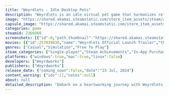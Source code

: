 ```yaml
---
title: "Weyrdlets : Idle Desktop Pets"
description: "Weyrdlets is an idle virtual pet game that harmonizes relaxation with productivity. Collect adorable items, customize your pet and its home, and bring your loving companion to your desktop to boost real-life tasks, enriching your daily routine with a touch of joy and motivation!"
image: "https://shared.akamai.steamstatic.com/store_item_assets/steam/apps/2366060/header.jpg?t=1731292577"
capsule_image: "https://shared.akamai.steamstatic.com/store_item_assets/steam/apps/2366060/f9a32d9ee8b0d5632585585f28752f833fb9c4ce/capsule_231x87.jpg?t=1731292577"
categories: game
steamid: 2366060
screenshots: [{"id":0,"path_thumbnail":"https://shared.akamai.steamstatic.com/store_item_assets/steam/apps/2366060/ss_a1c82dfb717c3403722b4673d2cbb55d5ec5576d.600x338.jpg?t=1731292577","path_full":"https://shared.akamai.steamstatic.com/store_item_assets/steam/apps/2366060/ss_a1c82dfb717c3403722b4673d2cbb55d5ec5576d.1920x1080.jpg?t=1731292577"},{"id":1,"path_thumbnail":"https://shared.akamai.steamstatic.com/store_item_assets/steam/apps/2366060/ss_d94374610c80e71ecf994824ffb766fb42e1f589.600x338.jpg?t=1731292577","path_full":"https://shared.akamai.steamstatic.com/store_item_assets/steam/apps/2366060/ss_d94374610c80e71ecf994824ffb766fb42e1f589.1920x1080.jpg?t=1731292577"},{"id":2,"path_thumbnail":"https://shared.akamai.steamstatic.com/store_item_assets/steam/apps/2366060/ss_0ea0c9c41a330361115b15e5827d5824d77b7451.600x338.jpg?t=1731292577","path_full":"https://shared.akamai.steamstatic.com/store_item_assets/steam/apps/2366060/ss_0ea0c9c41a330361115b15e5827d5824d77b7451.1920x1080.jpg?t=1731292577"},{"id":3,"path_thumbnail":"https://shared.akamai.steamstatic.com/store_item_assets/steam/apps/2366060/ss_9d912842befa7ba9078c41cad673984fd3eb733d.600x338.jpg?t=1731292577","path_full":"https://shared.akamai.steamstatic.com/store_item_assets/steam/apps/2366060/ss_9d912842befa7ba9078c41cad673984fd3eb733d.1920x1080.jpg?t=1731292577"},{"id":4,"path_thumbnail":"https://shared.akamai.steamstatic.com/store_item_assets/steam/apps/2366060/ss_18d46296be0f645e47643deb90c99f3661e2acb4.600x338.jpg?t=1731292577","path_full":"https://shared.akamai.steamstatic.com/store_item_assets/steam/apps/2366060/ss_18d46296be0f645e47643deb90c99f3661e2acb4.1920x1080.jpg?t=1731292577"},{"id":5,"path_thumbnail":"https://shared.akamai.steamstatic.com/store_item_assets/steam/apps/2366060/ss_51c685e0c10fb2a3490c7afbed108a09de7569a1.600x338.jpg?t=1731292577","path_full":"https://shared.akamai.steamstatic.com/store_item_assets/steam/apps/2366060/ss_51c685e0c10fb2a3490c7afbed108a09de7569a1.1920x1080.jpg?t=1731292577"},{"id":6,"path_thumbnail":"https://shared.akamai.steamstatic.com/store_item_assets/steam/apps/2366060/ss_72590654e34434bd7127d793579db16d182d7d87.600x338.jpg?t=1731292577","path_full":"https://shared.akamai.steamstatic.com/store_item_assets/steam/apps/2366060/ss_72590654e34434bd7127d793579db16d182d7d87.1920x1080.jpg?t=1731292577"},{"id":7,"path_thumbnail":"https://shared.akamai.steamstatic.com/store_item_assets/steam/apps/2366060/ss_cc289f59fbdc018b1c38fc17940346f9dc70cd74.600x338.jpg?t=1731292577","path_full":"https://shared.akamai.steamstatic.com/store_item_assets/steam/apps/2366060/ss_cc289f59fbdc018b1c38fc17940346f9dc70cd74.1920x1080.jpg?t=1731292577"},{"id":8,"path_thumbnail":"https://shared.akamai.steamstatic.com/store_item_assets/steam/apps/2366060/ss_422e55752b218db3d48191371849a6837121aba6.600x338.jpg?t=1731292577","path_full":"https://shared.akamai.steamstatic.com/store_item_assets/steam/apps/2366060/ss_422e55752b218db3d48191371849a6837121aba6.1920x1080.jpg?t=1731292577"},{"id":9,"path_thumbnail":"https://shared.akamai.steamstatic.com/store_item_assets/steam/apps/2366060/ss_1f52c599cdc274c0c1d399e4bf81a19dca1ff079.600x338.jpg?t=1731292577","path_full":"https://shared.akamai.steamstatic.com/store_item_assets/steam/apps/2366060/ss_1f52c599cdc274c0c1d399e4bf81a19dca1ff079.1920x1080.jpg?t=1731292577"},{"id":10,"path_thumbnail":"https://shared.akamai.steamstatic.com/store_item_assets/steam/apps/2366060/ss_22755acec957324c51cfbef9b16240e413c81dc4.600x338.jpg?t=1731292577","path_full":"https://shared.akamai.steamstatic.com/store_item_assets/steam/apps/2366060/ss_22755acec957324c51cfbef9b16240e413c81dc4.1920x1080.jpg?t=1731292577"},{"id":11,"path_thumbnail":"https://shared.akamai.steamstatic.com/store_item_assets/steam/apps/2366060/ss_b23a2104eeffa8952c193d9d04446ebff17178c2.600x338.jpg?t=1731292577","path_full":"https://shared.akamai.steamstatic.com/store_item_assets/steam/apps/2366060/ss_b23a2104eeffa8952c193d9d04446ebff17178c2.1920x1080.jpg?t=1731292577"},{"id":12,"path_thumbnail":"https://shared.akamai.steamstatic.com/store_item_assets/steam/apps/2366060/ss_0474954821a6dc8f3ae19011d6d48b815a677b13.600x338.jpg?t=1731292577","path_full":"https://shared.akamai.steamstatic.com/store_item_assets/steam/apps/2366060/ss_0474954821a6dc8f3ae19011d6d48b815a677b13.1920x1080.jpg?t=1731292577"},{"id":13,"path_thumbnail":"https://shared.akamai.steamstatic.com/store_item_assets/steam/apps/2366060/ss_237e6b1ec94c46c88ed614af5109b72cafa715a9.600x338.jpg?t=1731292577","path_full":"https://shared.akamai.steamstatic.com/store_item_assets/steam/apps/2366060/ss_237e6b1ec94c46c88ed614af5109b72cafa715a9.1920x1080.jpg?t=1731292577"},{"id":14,"path_thumbnail":"https://shared.akamai.steamstatic.com/store_item_assets/steam/apps/2366060/ss_24dbccd735b300d6e54890b32053433bdac50825.600x338.jpg?t=1731292577","path_full":"https://shared.akamai.steamstatic.com/store_item_assets/steam/apps/2366060/ss_24dbccd735b300d6e54890b32053433bdac50825.1920x1080.jpg?t=1731292577"}]
movies: [{"id":257039838,"name":"Weyrdlets Official Launch Trailer","thumbnail":"https://shared.akamai.steamstatic.com/store_item_assets/steam/apps/257039838/movie.293x165.jpg?t=1721733325","webm":{"480":"http://video.akamai.steamstatic.com/store_trailers/257039838/movie480_vp9.webm?t=1721733325","max":"http://video.akamai.steamstatic.com/store_trailers/257039838/movie_max_vp9.webm?t=1721733325"},"mp4":{"480":"http://video.akamai.steamstatic.com/store_trailers/257039838/movie480.mp4?t=1721733325","max":"http://video.akamai.steamstatic.com/store_trailers/257039838/movie_max.mp4?t=1721733325"},"highlight":true}]
genres: ["Casual","Simulation","Free To Play"]
steam_categories: ["Single-player","Steam Achievements","In-App Purchases"]
platforms: {"windows":true,"mac":true,"linux":false}
developers: ["Weyrdworks"]
publishers: ["Weyrdworks"]
release_date: {"coming_soon":false,"date":"23 Jul, 2024"}
content_warning: {"ids":[],"notes":null}
about: null
detailed_description: "Embark on a heartwarming journey with Weyrdlets, where joy meets productivity. Adopt a lovable companion in this community-driven virtual pet simulator. Interact, decorate and bring joy to not only your gaming but also working experience.<br><br><img class=\"bb_img\" src=\"https://shared.akamai.steamstatic.com/store_item_assets/steam/apps/2366060/extras/RunAroundTitleLoop.gif?t=1731292577\" /><br><br> <img class=\"bb_img\" src=\"https://shared.akamai.steamstatic.com/store_item_assets/steam/apps/2366060/extras/SteamPageHeaderContent-02.png?t=1731292577\" /><br><br>Experience adopting a unique virtual pet with quirky abilities. Just like in reality, engage in lifelike interactions - pet, grab, feed and play with your companion both in-game and on your desktop! <br><br><img class=\"bb_img\" src=\"https://shared.akamai.steamstatic.com/store_item_assets/steam/apps/2366060/extras/adopt_and_interact_new_new.gif?t=1731292577\" /><br><br><img class=\"bb_img\" src=\"https://shared.akamai.steamstatic.com/store_item_assets/steam/apps/2366060/extras/SteamPageHeaderContent.png?t=1731292577\" /><br><br>Let your pet idly dig for loot on your desktop or on the island while you're busy. Unlock fancy hats, home decorations, and snacks to keep your pet happy.<br><br><img class=\"bb_img\" src=\"https://shared.akamai.steamstatic.com/store_item_assets/steam/apps/2366060/extras/dig_gif.gif?t=1731292577\" /><br><br><img class=\"bb_img\" src=\"https://shared.akamai.steamstatic.com/store_item_assets/steam/apps/2366060/extras/SteamPageHeaderContent-03.png?t=1731292577\" /><br><br>Turn work into play with your companion! Bring your pet onto the desktop to watch videos with you, roam around, and beat stress while you study, Netflix, or doom-scroll. <br><br><img class=\"bb_img\" src=\"https://shared.akamai.steamstatic.com/store_item_assets/steam/apps/2366060/extras/only_desktop_interaction.gif?t=1731292577\" /><br><br><img class=\"bb_img\" src=\"https://shared.akamai.steamstatic.com/store_item_assets/steam/apps/2366060/extras/SteamPageHeaderContent-04.png?t=1731292577\" /><br><br>Personalize your pet with accessories and stickers, from Viking hats and shades to charming home decor. Express your style and creativity by decorating both your pet and its home with flair!<br><br><img class=\"bb_img\" src=\"https://shared.akamai.steamstatic.com/store_item_assets/steam/apps/2366060/extras/customization.gif?t=1731292577\" /><br><br><img class=\"bb_img\" src=\"https://shared.akamai.steamstatic.com/store_item_assets/steam/apps/2366060/extras/SteamPageHeaderContent-05.png?t=1731292577\" /><br><br>Increase your productivity with our tools on your desktop, including a pomodoro timer, notification system, and a to-do list. Enjoy enhanced focus and efficiency while your companion keeps you company.<br><br><img class=\"bb_img\" src=\"https://shared.akamai.steamstatic.com/store_item_assets/steam/apps/2366060/extras/only_productivity_tools.gif?t=1731292577\" />"
---
```


